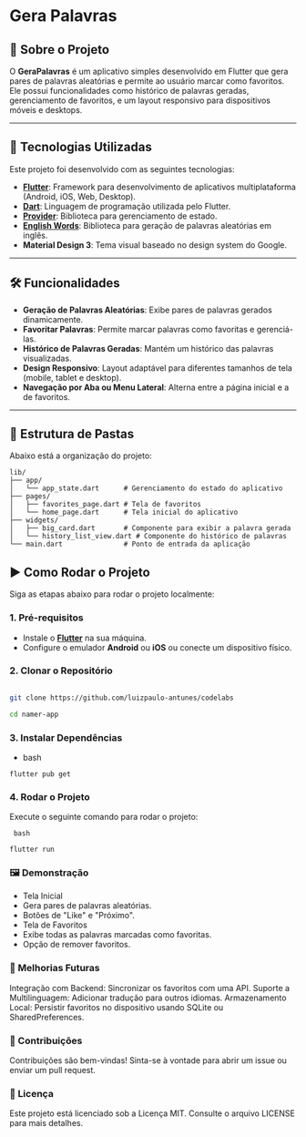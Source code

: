 # Gera Palavras

## 📝 Sobre o Projeto

O **GeraPalavras** é um aplicativo simples desenvolvido em Flutter que gera pares de palavras aleatórias e permite ao usuário marcar como favoritos. Ele possui funcionalidades como histórico de palavras geradas, gerenciamento de favoritos, e um layout responsivo para dispositivos móveis e desktops.

---

## 🚀 Tecnologias Utilizadas

Este projeto foi desenvolvido com as seguintes tecnologias:

- **[Flutter](https://flutter.dev/)**: Framework para desenvolvimento de aplicativos multiplataforma (Android, iOS, Web, Desktop).
- **[Dart](https://dart.dev/)**: Linguagem de programação utilizada pelo Flutter.
- **[Provider](https://pub.dev/packages/provider)**: Biblioteca para gerenciamento de estado.
- **[English Words](https://pub.dev/packages/english_words)**: Biblioteca para geração de palavras aleatórias em inglês.
- **Material Design 3**: Tema visual baseado no design system do Google.

---

## 🛠️ Funcionalidades

- **Geração de Palavras Aleatórias**: Exibe pares de palavras gerados dinamicamente.
- **Favoritar Palavras**: Permite marcar palavras como favoritas e gerenciá-las.
- **Histórico de Palavras Geradas**: Mantém um histórico das palavras visualizadas.
- **Design Responsivo**: Layout adaptável para diferentes tamanhos de tela (mobile, tablet e desktop).
- **Navegação por Aba ou Menu Lateral**: Alterna entre a página inicial e a de favoritos.

---

## 📂 Estrutura de Pastas

Abaixo está a organização do projeto:

```plaintext
lib/
├── app/
│   └── app_state.dart      # Gerenciamento do estado do aplicativo
├── pages/
│   ├── favorites_page.dart # Tela de favoritos
│   └── home_page.dart      # Tela inicial do aplicativo
├── widgets/
│   ├── big_card.dart       # Componente para exibir a palavra gerada
│   └── history_list_view.dart # Componente do histórico de palavras
└── main.dart               # Ponto de entrada da aplicação
```

## ▶️ Como Rodar o Projeto

Siga as etapas abaixo para rodar o projeto localmente:

### 1. Pré-requisitos

- Instale o **[Flutter](https://flutter.dev/docs/get-started/install)** na sua máquina.
- Configure o emulador **Android** ou **iOS** ou conecte um dispositivo físico.

### 2. Clonar o Repositório

```bash

git clone https://github.com/luizpaulo-antunes/codelabs

cd namer-app
```
### 3. Instalar Dependências
- bash
```
flutter pub get

```
### 4. Rodar o Projeto

Execute o seguinte comando para rodar o projeto:
```
 bash

flutter run
```
### 🖼️ Demonstração

- Tela Inicial
- Gera pares de palavras aleatórias.
- Botões de "Like" e "Próximo".
- Tela de Favoritos
- Exibe todas as palavras marcadas como favoritas.
- Opção de remover favoritos.
  
### 📌 Melhorias Futuras

Integração com Backend: Sincronizar os favoritos com uma API.
Suporte a Multilinguagem: Adicionar tradução para outros idiomas.
Armazenamento Local: Persistir favoritos no dispositivo usando SQLite ou SharedPreferences.

### 🤝 Contribuições

Contribuições são bem-vindas! Sinta-se à vontade para abrir um issue ou enviar um pull request.

### 📄 Licença

Este projeto está licenciado sob a Licença MIT. Consulte o arquivo LICENSE para mais detalhes.


